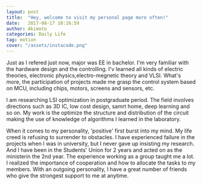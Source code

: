 ```yaml
---
layout: post
title:  "Hey, welcome to visit my personal page more often!"
date:   2017-08-17 10:16:59
author: Akimoto
categories: Daily Life
tag: motion
cover: "/assets/instacode.png"
---
```


Just as I refered just now, major was EE in bachelor. I'm very familiar with  the hardware design and the controlling. I'v learned all kinds of electric theories, electronic physics,electro-megnetic theory and VLSI. What's more, the participation of projects made me grasp the control system based on MCU, including chips, motors, screens and sensors, etc.

I am researching LSI optimization in postgraduate period. The field involves directions such as 3D IC, low cost design, samrt home, deep learning and so on. My work is the optimize the structure and distribution of the circuit making the use of knowledge of algorithms I learned in the laboratory.

When it comes to my personality, 'positive' first burst into my mind. My life creed is refusing to surrender to obstacles. I have experienced failure in the projects when I was in university, but I never gave up insisting my research. And I have been in the Students' Union for 2 years and acted on as the ministerin the 2nd year. The experience working as a group taught me a lot. I realized the importance of cooperation and how to allocate the tasks to my members. With an outgoing personality, I have a great number of friends who give the strongest support to me at anytime.

